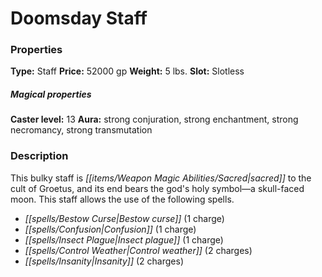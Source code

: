 ﻿---
Title: "Doomsday Staff"
Type: "Staff"
Price: "52000 gp"
Weight: "5 lbs."
Slot: "Slotless"
Caster level: "13"
Aura: "strong conjuration, strong enchantment, strong necromancy, strong transmutation"
Description: |
  "This bulky staff is sacred to the cult of Groetus, and its end bears the god's holy symbol—a skull-faced moon. This staff allows the use of the following spells."
Crafting cost: "26000 gp"
Sources: "['Pathfinder #64: Beyond the Doomsday Door']"
---

# Doomsday Staff

### Properties

**Type:** Staff **Price:** 52000 gp **Weight:** 5 lbs. **Slot:** Slotless

##### Magical properties

**Caster level:** 13 **Aura:** strong conjuration, strong enchantment, strong necromancy, strong transmutation

### Description

This bulky staff is _[[items/Weapon Magic Abilities/Sacred|sacred]]_ to the cult of Groetus, and its end bears the god's holy symbol—a skull-faced moon. This staff allows the use of the following spells.

* _[[spells/Bestow Curse|Bestow curse]]_ (1 charge)
* _[[spells/Confusion|Confusion]]_ (1 charge)
* _[[spells/Insect Plague|Insect plague]]_ (1 charge)
* _[[spells/Control Weather|Control weather]]_ (2 charges)
* _[[spells/Insanity|Insanity]]_ (2 charges)
